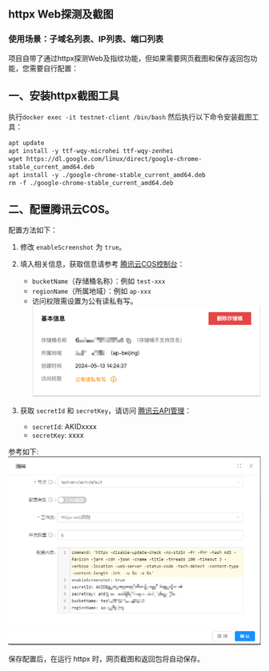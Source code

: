 ## httpx Web探测及截图
### 使用场景：子域名列表、IP列表、端口列表

项目自带了通过httpx探测Web及指纹功能，但如果需要网页截图和保存返回包功能，您需要自行配置：
## 一、安装httpx截图工具
执行`docker exec -it testnet-client /bin/bash`
然后执行以下命令安装截图工具：
```
apt update
apt install -y ttf-wqy-microhei ttf-wqy-zenhei
wget https://dl.google.com/linux/direct/google-chrome-stable_current_amd64.deb
apt install -y ./google-chrome-stable_current_amd64.deb
rm -f ./google-chrome-stable_current_amd64.deb
```
## 二、配置腾讯云COS。

配置方法如下：
1. 修改 `enableScreenshot` 为 `true`。
2. 填入相关信息，获取信息请参考 [腾讯云COS控制台](https://console.cloud.tencent.com/cos)：
   - `bucketName`（存储桶名称）：例如 `test-xxx`
   - `regionName`（所属地域）：例如 `ap-xxx`
   - 访问权限需设置为公有读私有写。
![picture 0](https://github.com/testnet0/image/raw/main/40f7e8dde4e542771108cfaceb1d31a4e5c7e2ab30d6aa8674a62f041fa22833.png)  

3. 获取 `secretId` 和 `secretKey`，请访问 [腾讯云API管理](https://console.cloud.tencent.com/cam/capi)：
   - `secretId`: AKIDxxxx
   - `secretKey`: xxxx

参考如下:
![picture 1](https://github.com/testnet0/image/raw/main/a1bd21faba4af47d5ed9823aa934ce6c35dbe88f5f225e57ec899c4294cb2248.png)  

保存配置后，在运行 httpx 时，网页截图和返回包将自动保存。
